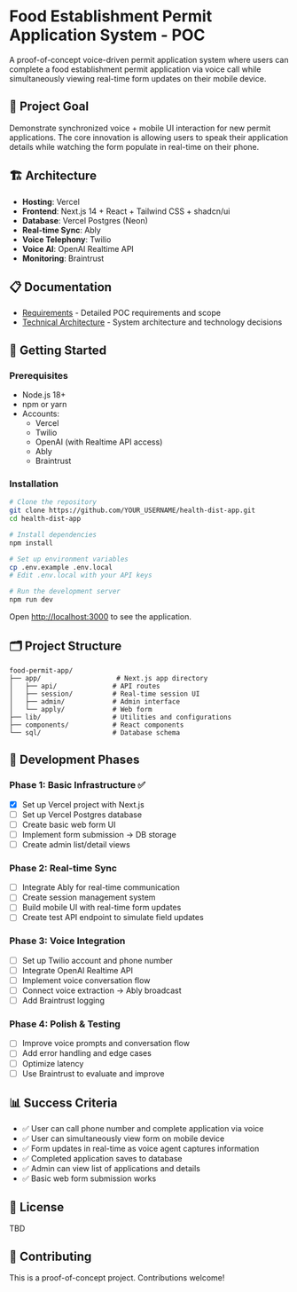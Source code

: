 # Food Establishment Permit Application System - POC

A proof-of-concept voice-driven permit application system where users can complete a food establishment permit application via voice call while simultaneously viewing real-time form updates on their mobile device.

## 🎯 Project Goal

Demonstrate synchronized voice + mobile UI interaction for new permit applications. The core innovation is allowing users to speak their application details while watching the form populate in real-time on their phone.

## 🏗️ Architecture

- **Hosting**: Vercel
- **Frontend**: Next.js 14 + React + Tailwind CSS + shadcn/ui
- **Database**: Vercel Postgres (Neon)
- **Real-time Sync**: Ably
- **Voice Telephony**: Twilio
- **Voice AI**: OpenAI Realtime API
- **Monitoring**: Braintrust

## 📋 Documentation

- [Requirements](./REQUIREMENTS.md) - Detailed POC requirements and scope
- [Technical Architecture](./TECHNICAL_ARCHITECTURE.md) - System architecture and technology decisions

## 🚀 Getting Started

### Prerequisites

- Node.js 18+
- npm or yarn
- Accounts:
  - Vercel
  - Twilio
  - OpenAI (with Realtime API access)
  - Ably
  - Braintrust

### Installation

```bash
# Clone the repository
git clone https://github.com/YOUR_USERNAME/health-dist-app.git
cd health-dist-app

# Install dependencies
npm install

# Set up environment variables
cp .env.example .env.local
# Edit .env.local with your API keys

# Run the development server
npm run dev
```

Open [http://localhost:3000](http://localhost:3000) to see the application.

## 🗂️ Project Structure

```
food-permit-app/
├── app/                   # Next.js app directory
│   ├── api/              # API routes
│   ├── session/          # Real-time session UI
│   ├── admin/            # Admin interface
│   └── apply/            # Web form
├── lib/                  # Utilities and configurations
├── components/           # React components
└── sql/                  # Database schema
```

## 🧪 Development Phases

### Phase 1: Basic Infrastructure ✅
- [x] Set up Vercel project with Next.js
- [ ] Set up Vercel Postgres database
- [ ] Create basic web form UI
- [ ] Implement form submission → DB storage
- [ ] Create admin list/detail views

### Phase 2: Real-time Sync
- [ ] Integrate Ably for real-time communication
- [ ] Create session management system
- [ ] Build mobile UI with real-time form updates
- [ ] Create test API endpoint to simulate field updates

### Phase 3: Voice Integration
- [ ] Set up Twilio account and phone number
- [ ] Integrate OpenAI Realtime API
- [ ] Implement voice conversation flow
- [ ] Connect voice extraction → Ably broadcast
- [ ] Add Braintrust logging

### Phase 4: Polish & Testing
- [ ] Improve voice prompts and conversation flow
- [ ] Add error handling and edge cases
- [ ] Optimize latency
- [ ] Use Braintrust to evaluate and improve

## 📊 Success Criteria

- ✅ User can call phone number and complete application via voice
- ✅ User can simultaneously view form on mobile device
- ✅ Form updates in real-time as voice agent captures information
- ✅ Completed application saves to database
- ✅ Admin can view list of applications and details
- ✅ Basic web form submission works

## 📝 License

TBD

## 🤝 Contributing

This is a proof-of-concept project. Contributions welcome!
